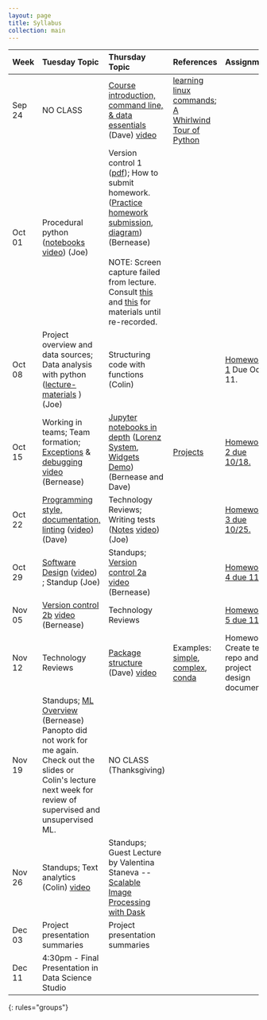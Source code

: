 ```yaml
---
layout: page
title: Syllabus
collection: main
---
```


| Week          | Tuesday Topic       | Thursday Topic     | References         | Assignment   |
|:--------------|:--------------------|:-------------------|:-------------------|:-------------|
|Sep 24 | NO CLASS | [Course introduction, command line, & data essentials](https://github.com/UWSEDS/LectureNotes/blob/master/01_Course_Introduction_Command_Line_Data_Essentials/01_Course_Introduction_Command_Line_Data_Essentials.pptx?raw=true) (Dave) [video](https://uw.hosted.panopto.com/Panopto/Pages/Viewer.aspx?id=a8b5dda0-778e-48d8-9f1d-a9680159ac29) | [learning linux commands](http://linuxcommand.org/lc3_learning_the_shell.php); [A Whirlwind Tour of Python](https://jakevdp.github.io/WhirlwindTourOfPython/) | |
|Oct 01  | Procedural python ([notebooks](https://github.com/UWSEDS/LectureNotes/tree/master/02_Procedural_Python) [video](https://uw.hosted.panopto.com/Panopto/Pages/Viewer.aspx?id=0e0e7114-c781-42cd-a0ea-a96d015b0504)) (Joe) | Version control 1 ([pdf](https://github.com/UWSEDS/LectureNotes/raw/master/03_Version_Control_1/03_Version_Control_1.pdf)); How to submit homework. ([Practice homework submission](https://classroom.github.com/a/_tncTrOr), [diagram](https://github.com/UWSEDS/LectureNotes/raw/master/03_Version_Control_1/Version_Control_Diagram_1.pdf)) (Bernease) <br><br> NOTE: Screen capture failed from lecture. Consult [this](https://swcarpentry.github.io/git-novice/) and [this](https://www.atlassian.com/git/tutorials) for materials until re-recorded. | |
|Oct 08  | Project overview and data sources; Data analysis with python ([lecture-materials](https://github.com/UWSEDS/LectureNotes/tree/master/04_ProjectOverview_AnalysisWorkflow) )(Joe)      | Structuring code with functions (Colin)|| [Homework 1](https://classroom.github.com/a/cgcLxAfZ) Due Oct 11. |
|Oct 15  | Working in teams; Team formation; [Exceptions](https://github.com/UWSEDS/LectureNotes/blob/master/06_Projects_Exceptions_Testing/Exceptions.ipynb) & [debugging](https://github.com/UWSEDS/LectureNotes/blob/master/06_Projects_Exceptions_Testing/Debugging.ipynb) [video](https://uw.hosted.panopto.com/Panopto/Pages/Viewer.aspx?id=b25ef301-17ec-4510-b5e9-a97b015b6c20) (Bernease)     | [Jupyter notebooks in depth](https://raw.githubusercontent.com/UWSEDS/LectureNotes/master/07-Jupyter-Notebook-In-Depth/Jupyter%20Notebook%20In%20Depth.ipynb) ([Lorenz System](https://raw.githubusercontent.com/UWSEDS/LectureNotes/master/07-Jupyter-Notebook-In-Depth/LorenzSystem.ipynb), [Widgets Demo](https://raw.githubusercontent.com/UWSEDS/LectureNotes/master/07-Jupyter-Notebook-In-Depth/WidgetsDemo.ipynb)) (Bernease and Dave) | [Projects](http://uwseds.github.io/projects.html) | [Homework 2 due 10/18.](https://classroom.github.com/a/9xEwb4S7) |
|Oct 22  | [Programming style, documentation, linting](https://github.com/UWSEDS/LectureNotes/blob/master/08-Documentation-and-Style/Documentation_and_Style.pptx?raw=true) ([video](https://uw.hosted.panopto.com/Panopto/Pages/Viewer.aspx?id=0e19cbee-d93f-42de-89b7-a982015bb3c3)) (Dave)                              | Technology Reviews; Writing tests ([Notes](https://github.com/UWSEDS/LectureNotes/tree/master/09_UnitTests) [video](https://uw.hosted.panopto.com/Panopto/Pages/Viewer.aspx?id=95bdcb97-308d-42dc-a2b7-a984015b4819)) (Joe) | |[Homework 3 due 10/25.](https://classroom.github.com/a/Gs1h4jPw)|
|Oct 29  | [Software Design](https://github.com/UWSEDS/LectureNotes/blob/master/10_SoftwareDesign/Software-Design.pdf) ([video](https://uw.hosted.panopto.com/Panopto/Pages/Viewer.aspx?id=e2e194ca-dc87-46b5-9911-a989015a80ee)) ; Standup  (Joe)                                          | Standups; [Version control 2a](https://github.com/UWSEDS/LectureNotes/blob/master/11_Version_Control_2/11_Version_Control_2.pdf) [video](https://uw.hosted.panopto.com/Panopto/Pages/Viewer.aspx?id=7d3aa3d0-e125-41ea-85c9-a98b015bb749) (Bernease) | | [Homework 4 due 11/1](https://classroom.github.com/a/h8NxDdUg) |
|Nov 05  | [Version control 2b](https://github.com/UWSEDS/LectureNotes/raw/master/11b_Version_Control_3/11b_Version_Control_3.pdf) [video](https://uw.hosted.panopto.com/Panopto/Pages/Viewer.aspx?id=9cf3b7b3-42f1-49dc-a08b-a990016b65f1) (Bernease)                                                      | Technology Reviews | |[Homework 5 due 11/8](https://github.com/UWSEDS-Au18/HW5) |
|Nov 12  | Technology Reviews                                                   | [Package structure](https://github.com/UWSEDS/LectureNotes/blob/master/12_Package_Structure/Project-Structure-and-Packages.pptx?raw=true) (Dave) [video](https://uw.hosted.panopto.com/Panopto/Pages/Viewer.aspx?id=37f063b1-0ead-407d-a0f1-a999016cd60e) | Examples: [simple](https://github.com/dacb/codebase), [complex](https://github.com/uwescience/shablona), [conda](https://github.com/ECSHackWeek/ECSOpenData/blob/master/.travis.yml) |Homework: Create team repo and project design documents|
|Nov 19  | Standups; [ML Overview](https://raw.githubusercontent.com/UWSEDS/LectureNotes/master/01_Course_Introduction_Command_Line_Data_Essentials/download_pronto.bash) (Bernease) <br> Panopto did not work for me again. Check out the slides or Colin's lecture next week for review of supervised and unsupervised ML. | NO CLASS (Thanksgiving)
|Nov 26  | Standups; Text analytics (Colin) [video](https://uw.hosted.panopto.com/Panopto/Pages/Viewer.aspx?id=ef8c6323-ba20-475a-96d6-a9a5016f73c3)                                        | Standups; Guest Lecture by Valentina Staneva -- [Scalable Image Processing with Dask](https://notebooks.azure.com/vms16/libraries/Dask-ImageXD-2018)| |
|Dec 03  | Project presentation summaries                                          | Project presentation summaries  ||
|Dec 11  | 4:30pm - Final Presentation in Data Science Studio | ||
{: rules="groups"}
